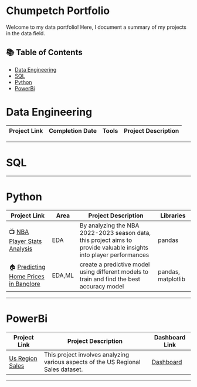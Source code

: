 # Chumpetch Portfolio

Welcome to my data portfolio! Here, I document a summary of my projects in the data field. 

## 📚 Table of Contents
- [Data Engineering](#data-engineering)
- [SQL](#sql)
- [Python](#python)
- [PowerBi](#PowerBi)

# Data Engineering

| Project Link | Completion Date | Tools | Project Description | 
|---|---|---|---|
***

# SQL

***

# Python
| Project Link | Area | Project Description | Libraries |    
|---|---|---|---|
| 📺 [NBA Player Stats Analysis](https://github.com/chumphetx/EDA_-Basketball/blob/main/Eda_basketball.ipynb) | EDA | By analyzing the NBA 2022-2023 season data, this project aims to provide valuable insights into player performances| pandas|   
| 🏠 [Predicting Home Prices in Banglore](https://github.com/chumphetx/House_Predict/blob/main/House_Predict.ipynb) | EDA,ML | create a predictive model using different models to train and find the best accuracy model| pandas, matplotlib|  
***

# PowerBi

| Project Link | Project Description | Dashboard Link |
|---|---|---|
|[Us Region Sales](https://github.com/chumphetx/New-Project) | This project involves analyzing various aspects of the US Regional Sales dataset.| [Dashboard](https://app.powerbi.com/links/O_Esl2Hylz?ctid=43d3e5df-56d2-4b75-9028-17d34764d1a0&pbi_source=linkShare) |

***


